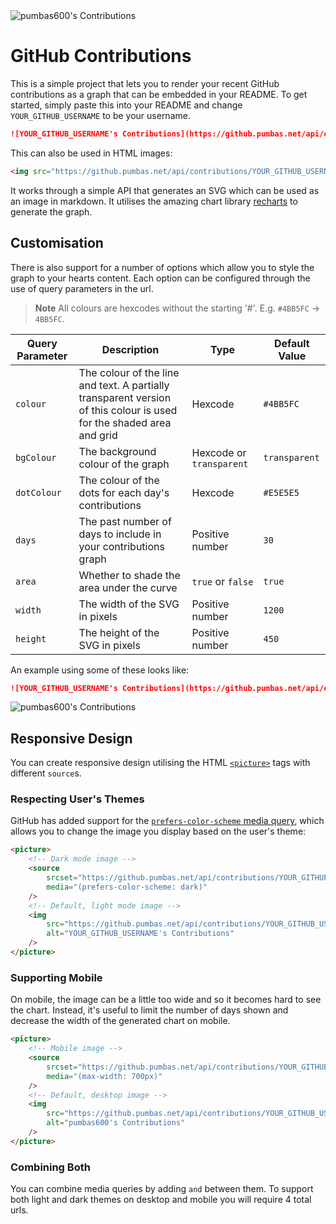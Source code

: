 <picture>
    <source
        srcset="https://github.pumbas.net/api/contributions/pumbas600?days=15&width=700"
        media="(max-width: 700px) and (prefers-color-scheme: dark)"
    />
    <source
        srcset="https://github.pumbas.net/api/contributions/pumbas600?colour=002aff&days=15&width=700"
        media="(max-width: 700px) and (prefers-color-scheme: light)"
    />
    <source
        srcset="https://github.pumbas.net/api/contributions/pumbas600"
        media="(prefers-color-scheme: dark)"
    />
    <img 
        src="https://github.pumbas.net/api/contributions/pumbas600?colour=002aff"
        alt="pumbas600's Contributions"
    />
</picture>

# GitHub Contributions

This is a simple project that lets you to render your recent GitHub contributions as a graph that can be embedded in your README. To get started, simply paste this into your README and change `YOUR_GITHUB_USERNAME` to be your username.

```md
![YOUR_GITHUB_USERNAME's Contributions](https://github.pumbas.net/api/contributions/YOUR_GITHUB_USERNAME)
```

This can also be used in HTML images:

```html
<img src="https://github.pumbas.net/api/contributions/YOUR_GITHUB_USERNAME" alt="YOUR_GITHUB_USERNAME's Contributions"/>
```

It works through a simple API that generates an SVG which can be used as an image in markdown. It utilises the amazing chart library [recharts](https://www.npmjs.com/package/recharts) to generate the graph.

## Customisation

There is also support for a number of options which allow you to style the graph to your hearts content. Each option can be configured through the use of query parameters in the url.

> **Note**
> All colours are hexcodes without the starting '#'. E.g. `#4BB5FC` → `4BB5FC`.

Query Parameter | Description             | Type    | Default Value
----------------|-------------------------|---------|-----------------
`colour`        | The colour of the line and text. A partially transparent version of this colour is used for the shaded area and grid | Hexcode | `#4BB5FC`
`bgColour`      | The background colour of the graph | Hexcode or `transparent` | `transparent`
`dotColour`     | The colour of the dots for each day's contributions | Hexcode | `#E5E5E5`
`days`          | The past number of days to include in your contributions graph | Positive number | `30`
`area`          | Whether to shade the area under the curve | `true` or `false` | `true`
`width`         | The width of the SVG in pixels  | Positive number | `1200`
`height`        | The height of the SVG in pixels | Positive number | `450`

An example using some of these looks like:

```md
![YOUR_GITHUB_USERNAME's Contributions](https://github.pumbas.net/api/contributions/YOUR_GITHUB_USERNAME?colour=5BCDEC&bgColour=0D1117&dotColour=FFFFFF)
```

![pumbas600's Contributions](https://github.pumbas.net/api/contributions/pumbas600?colour=5BCDEC&bgColour=0D1117&dotColour=FFFFFF)

## Responsive Design

You can create responsive design utilising the HTML [`<picture>`](https://www.w3schools.com/TAGS/tag_picture.asp) tags with different `source`s.

### Respecting User's Themes

GitHub has added support for the [`prefers-color-scheme` media query](https://github.blog/changelog/2022-05-19-specify-theme-context-for-images-in-markdown-beta/), which allows you to change the image you display based on the user's theme:

```html
<picture>
    <!-- Dark mode image -->
    <source
        srcset="https://github.pumbas.net/api/contributions/YOUR_GITHUB_USERNAME"
        media="(prefers-color-scheme: dark)"
    />
    <!-- Default, light mode image -->
    <img 
        src="https://github.pumbas.net/api/contributions/YOUR_GITHUB_USERNAME?colour=002aff"
        alt="YOUR_GITHUB_USERNAME's Contributions"
    />
</picture>
```

### Supporting Mobile

On mobile, the image can be a little too wide and so it becomes hard to see the chart. Instead, it's useful to limit the number of days shown and decrease the width of the generated chart on mobile.

```html
<picture>
    <!-- Mobile image -->
    <source
        srcset="https://github.pumbas.net/api/contributions/YOUR_GITHUB_USERNAME?days=15&width=700"
        media="(max-width: 700px)"
    />
    <!-- Default, desktop image -->
    <img 
        src="https://github.pumbas.net/api/contributions/YOUR_GITHUB_USERNAME"
        alt="pumbas600's Contributions"
    />
</picture>
```

### Combining Both

You can combine media queries by adding `and` between them. To support both light and dark themes on desktop and mobile you will require 4 total urls.